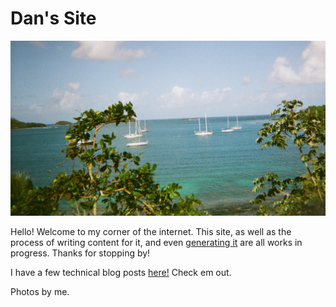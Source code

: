 # Dan's Site

![boats](boats.jpeg)

Hello! Welcome to my corner of the internet. This site, as well as the process of writing content for it, and even [generating it](https://github.com/MayerDaniel/staticsite) are all works in progress. Thanks for stopping by!


I have a few technical blog posts [here!](/blog/) Check em out.

Photos by me.
